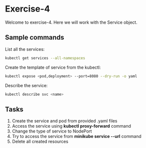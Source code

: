 # Exercise-4

Welcome to exercise-4. Here we will work with the Service object.

## Sample commands

List all the services:

```bash
kubectl get services --all-namespaces
```

Create the template of service from the kubectl:

```bash
kubectl expose <pod,deployment> --port=8080 --dry-run -o yaml
```

Describe the service:

```bash
kubectl describe svc <name>
```

## Tasks

1. Create the service and pod from provided .yaml files
2. Access the service using **kubectl proxy-forward** command
3. Change the type of service to NodePort
4. Try to access the service from **minikube service <name> --url** command
5. Delete all created resources
